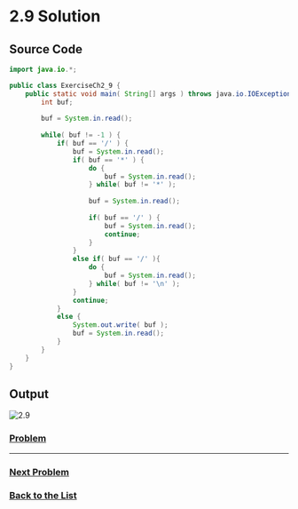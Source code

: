 # 2.9 Solution

## Source Code

```java
import java.io.*;

public class ExerciseCh2_9 {
	public static void main( String[] args ) throws java.io.IOException {
		int buf;
		
		buf = System.in.read();
		
		while( buf != -1 ) {
			if( buf == '/' ) {
				buf = System.in.read();
				if( buf == '*' ) {
					do {
						buf = System.in.read();
					} while( buf != '*' );
					
					buf = System.in.read();
						
					if( buf == '/' ) {
						buf = System.in.read();
						continue;
					}
				}
				else if( buf == '/' ){
					do {
						buf = System.in.read();
					} while( buf != '\n' );
				}
				continue;			
			}
			else {
				System.out.write( buf );
				buf = System.in.read();
			}
		}
	}
}
```

## Output

![2.9](Images/2.9.png)

### [**Problem**](../Problems/2.9.md)

___

### [**Next Problem**](../Problems/2.10.md)

### [**Back to the List**](../#list-of-problems)